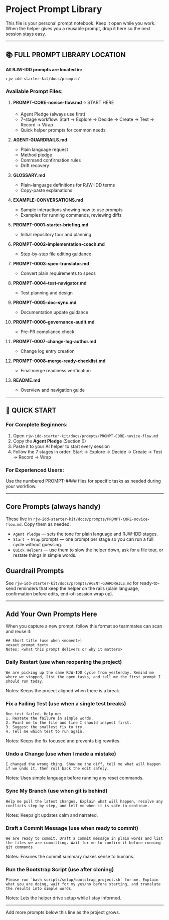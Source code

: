 # Project Prompt Library

This file is your personal prompt notebook. Keep it open while you work. When the helper gives you a reusable prompt, drop it here so the next session stays easy.

---

## 📚 FULL PROMPT LIBRARY LOCATION

**All RJW-IDD prompts are located in:**
```
rjw-idd-starter-kit/docs/prompts/
```

### Available Prompt Files:
1. **PROMPT-CORE-novice-flow.md** ⭐ START HERE
   - Agent Pledge (always use first)
   - 7-stage workflow: Start → Explore → Decide → Create → Test → Record → Wrap
   - Quick helper prompts for common needs

2. **AGENT-GUARDRAILS.md**
   - Plain language request
   - Method pledge
   - Command confirmation rules
   - Drift recovery

3. **GLOSSARY.md**
   - Plain-language definitions for RJW-IDD terms
   - Copy-paste explanations

4. **EXAMPLE-CONVERSATIONS.md**
   - Sample interactions showing how to use prompts
   - Examples for running commands, reviewing diffs

5. **PROMPT-0001-starter-briefing.md**
   - Initial repository tour and planning

6. **PROMPT-0002-implementation-coach.md**
   - Step-by-step file editing guidance

7. **PROMPT-0003-spec-translator.md**
   - Convert plain requirements to specs

8. **PROMPT-0004-test-navigator.md**
   - Test planning and design

9. **PROMPT-0005-doc-sync.md**
   - Documentation update guidance

10. **PROMPT-0006-governance-audit.md**
    - Pre-PR compliance check

11. **PROMPT-0007-change-log-author.md**
    - Change log entry creation

12. **PROMPT-0008-merge-ready-checklist.md**
    - Final merge readiness verification

13. **README.md**
    - Overview and navigation guide

---

## 🚀 QUICK START

### For Complete Beginners:
1. Open `rjw-idd-starter-kit/docs/prompts/PROMPT-CORE-novice-flow.md`
2. Copy the **Agent Pledge** (Section 0)
3. Paste it to your AI helper to start every session
4. Follow the 7 stages in order: Start → Explore → Decide → Create → Test → Record → Wrap

### For Experienced Users:
Use the numbered PROMPT-#### files for specific tasks as needed during your workflow.

---

## Core Prompts (always handy)
These live in `rjw-idd-starter-kit/docs/prompts/PROMPT-CORE-novice-flow.md`. Copy them as needed:
- `Agent Pledge` — sets the tone for plain language and RJW-IDD stages.
- `Start → Wrap` prompts — one prompt per stage so you can run a full cycle without guessing.
- `Quick Helpers` — use them to slow the helper down, ask for a file tour, or restate things in simple words.

## Guardrail Prompts
See `rjw-idd-starter-kit/docs/prompts/AGENT-GUARDRAILS.md` for ready-to-send reminders that keep the helper on the rails (plain language, confirmation before edits, end-of-session wrap up).

---

## Add Your Own Prompts Here
When you capture a new prompt, follow this format so teammates can scan and reuse it:
```
## Short title (use when <moment>)
<exact prompt text>
Notes: <what this prompt delivers or why it matters>
```

### Daily Restart (use when reopening the project)
```
We are picking up the same RJW-IDD cycle from yesterday. Remind me where we stopped, list the open tasks, and tell me the first prompt I should run today.
```
Notes: Keeps the project aligned when there is a break.

### Fix a Failing Test (use when a single test breaks)
```
One test failed. Help me:
1. Restate the failure in simple words.
2. Point me to the file and line I should inspect first.
3. Suggest the smallest fix to try.
4. Tell me which test to run again.
```
Notes: Keeps the fix focused and prevents big rewrites.

### Undo a Change (use when I made a mistake)
```
I changed the wrong thing. Show me the diff, tell me what will happen if we undo it, then roll back the edit safely.
```
Notes: Uses simple language before running any reset commands.

### Sync My Branch (use when git is behind)
```
Help me pull the latest changes. Explain what will happen, resolve any conflicts step by step, and tell me when it is safe to continue.
```
Notes: Keeps git updates calm and narrated.

### Draft a Commit Message (use when ready to commit)
```
We are ready to commit. Draft a commit message in plain words and list the files we are committing. Wait for me to confirm it before running git commands.
```
Notes: Ensures the commit summary makes sense to humans.

### Run the Bootstrap Script (use after cloning)
```
Please run `bash scripts/setup/bootstrap_project.sh` for me. Explain what you are doing, wait for my yes/no before starting, and translate the results into simple words.
```
Notes: Lets the helper drive setup while I stay informed.

---
Add more prompts below this line as the project grows.

